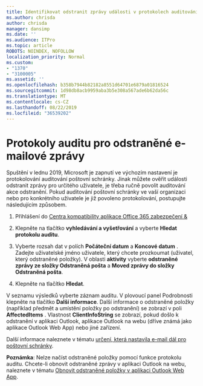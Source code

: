 ```yaml
---
title: Identifikovat odstranit zprávy události v protokolech auditování
ms.author: chrisda
author: chrisda
manager: dansimp
ms.date: ''
ms.audience: ITPro
ms.topic: article
ROBOTS: NOINDEX, NOFOLLOW
localization_priority: Normal
ms.custom:
- "1370"
- "3100005"
ms.assetid: ''
ms.openlocfilehash: b358b7944b82182a8551d64701e6879a01816524
ms.sourcegitcommit: 1d98db8acb9959aba3b5e308a567ade6b62da56c
ms.translationtype: MT
ms.contentlocale: cs-CZ
ms.lasthandoff: 08/22/2019
ms.locfileid: "36539202"
---
```

# <a name="audit-logs-for-deleted-email-messages"></a>Protokoly auditu pro odstraněné e-mailové zprávy

Spuštění v lednu 2019, Microsoft je zapnutí ve výchozím nastavení je protokolování auditování poštovní schránky. Jinak můžete ověřit události odstranit zprávy pro určitého uživatele, je třeba ručně povolit auditování akce odstranění. Pokud auditování poštovní schránky ve vaší organizaci nebo pro konkrétního uživatele je již povoleno protokolování, postupujte následujícím způsobem.

1. Přihlášení do [Centra kompatibility aplikace Office 365 zabezpečení &](https://protection.office.com/)

2. Klepněte na tlačítko **vyhledávání a vyšetřování** a vyberte **Hledat protokolu auditu**.

3. Vyberte rozsah dat v polích **Počáteční datum** a **Koncové datum** . Zadejte uživatelské jméno uživatele, který chcete prozkoumat (uživatel, který odstraněné položky). V oblasti **aktivity** vyberte **odstraněné zprávy ze složky Odstraněná pošta** a **Moved zprávy do složky Odstraněná pošta**.

4. Klepněte na tlačítko **Hledat**.

V seznamu výsledků vyberte záznam auditu. V plovoucí panel Podrobnosti klepněte na tlačítko **Další informace**. Další informace o odstraněné položky (například předmět a umístění položky po odstranění) se zobrazí v poli **AffectedItems** . Vlastnost **ClientInfoString** se zobrazí, pokud došlo k odstranění v aplikaci Outlook, aplikace Outlook na webu (dříve známá jako aplikace Outlook Web App) nebo jiné zařízení.

Další informace naleznete v tématu [určení, která nastavila e-mail dál pro poštovní schránky](https://docs.microsoft.com/office365/securitycompliance/auditing-troubleshooting-scenarios#determining-if-a-user-deleted-email-items).

**Poznámka**: Nelze načíst odstraněné položky pomocí funkce protokolu auditu. Chcete-li obnovit odstraněné zprávy v aplikaci Outlook na webu, naleznete v tématu [Obnovit odstraněné položky v aplikaci Outlook Web App](https://support.office.com/article/C3D8FC15-EEEF-4F1C-81DF-E27964B7EDD4).
